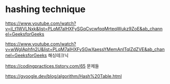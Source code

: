 hashing technique
===

https://www.youtube.com/watch?v=il_t1WVLNxk&list=PLqM7alHXFySGqCvcwfqqMrteqWukz9ZoE&ab_channel=GeeksforGeeks

https://www.youtube.com/watch?v=wWgIAphfn2U&list=PLqM7alHXFySGwXaessYMemAnITqlZdZVE&ab_channel=GeeksforGeeks
해싱테크닉

https://codingpractices.tistory.com/65
문제들

https://gyoogle.dev/blog/algorithm/Hash%20Table.html

